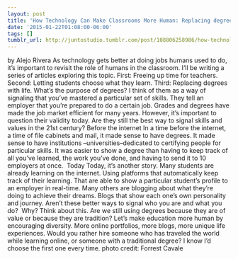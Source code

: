 ```yaml
---
layout: post
title: 'How Technology Can Make Classrooms More Human: Replacing degrees with life.'
date: '2015-01-22T01:08:00-06:00'
tags: []
tumblr_url: http://juntostudio.tumblr.com/post/108806258986/how-technology-can-make-classrooms-more-human
---
```


by Alejo Rivera
As technology gets better at doing jobs humans used to do, it’s important to revisit the role of humans in the classroom. I’ll be writing a series of articles exploring this topic.
First: Freeing up time for teachers.
Second: Letting students choose what they learn.
Third: Replacing degrees with life.
What’s the purpose of degrees?
I think of them as a way of signaling that you’ve mastered a particular set of skills. They tell an employer that you’re prepared to do a certain job.
Grades and degrees have made the job market efficient for many years. However, it’s important to question their validity today.
Are they still the best way to signal skills and values in the 21st century?
Before the internet
In a time before the internet, a time of file cabinets and mail, it made sense to have degrees. It made sense to have institutions –universities–dedicated to certifying people for particular skills. It was easier to show a degree than having to keep track of all you’ve learned, the work you’ve done, and having to send it to 10 employers at once. 
Today
Today, it’s another story. Many students are already learning on the internet. Using platforms that automatically keep track of their learning. That are able to show a particular student’s profile to an employer in real-time.
Many others are blogging about what they’re doing to achieve their dreams. Blogs that show each one’s own personality and journey.
Aren’t these better ways to signal who you are and what you do? 
Why?
Think about this. Are we still using degrees because they are of value or because they are tradition?
Let’s make education more human by encouraging diversity. More online portfolios, more blogs, more unique life experiences.
Would you rather hire someone who has traveled the world while learning online, or someone with a traditional degree? I know I’d choose the first one every time.
photo credit: Forrest Cavale
